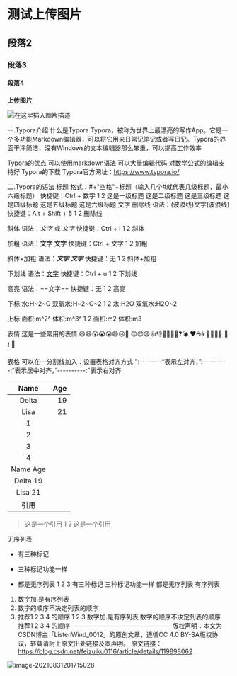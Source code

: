 # 测试上传图片



## 段落2



### 段落3



#### 段落4



[**上传图片**](http://www.baidu.com)





![在这里插入图片描述](https://raw.githubusercontent.com/images/202109241204008.png)





一.Typora介绍
什么是Typora
Typora，被称为世界上最漂亮的写作App。它是一个多功能Markdown编辑器，可以将它用来日常记笔记或者写日记。Typora的界面干净简洁，没有Windows的文本编辑器那么笨重，可以提高工作效率

Typora的优点
可以使用markdown语法
可以大量编辑代码
对数学公式的编辑支持好
Typora的下载
Typora官方网址：https://www.typora.io/



二.Typora的语法
标题
格式：#+"空格"+标题（输入几个#就代表几级标题，最小六级标题）
快捷键：Ctrl + 数字
1
2
这是一级标题
这是二级标题
这是三级标题
这是四级标题
这是五级标题
这是六级标题
文字
删除线
语法：~~(波浪线)文字~~(波浪线)
快捷键：Alt + Shift + 5
1
2
删除线

斜体
语法：*文字* 或 _文字_
快捷键：Ctrl + i
1
2
斜体

加粗
语法：**文字** __文字__
快捷键：Ctrl + 文字
1
2
加粗

斜体+加粗
语法：***文字*** ___文字___
快捷键：无
1
2
斜体+加粗

下划线
语法：<u>文字</u>
快捷键：Ctrl + u
1
2
下划线

高亮
语法：==文字==
快捷键：无
1
2
高亮

下标
水:H~2~O
双氧水:H~2~O~2
1
2
水:H2O
双氧水:H2O~2

上标
面积:m^2^
体积:m^3^
1
2
面积:m2
体积:m3

表情
这是一些常用的表情
😄😆😵😭😰😅😢😤 😍😎😩👍👎💯👏🔔🎁❓💣 ❤️☕️🌀 🙇💋🙏💦 💩 ❗️ 💢

表格
可以在—分割线加入：设置表格对齐方式
":--------“表示左对齐，”:---------:“表示居中对齐，”----------:"表示右对齐

|    Name     |  Age |
| :---------: | ---: |
|    Delta    |   19 |
|    Lisa     |   21 |
|      1      |      |
|      2      |      |
|      3      |      |
|      4      |      |
| Name	Age |      |
| Delta	19 |      |
| Lisa	21  |      |
|    引用     |      |

>这是一个引用
>1
>2
>这是一个引用

无序列表
* 有三种标记
- 三种标记功能一样
+ 都是无序列表
1
2
3
有三种标记
三种标记功能一样
都是无序列表
有序列表
1. 数字加.是有序列表
2. 数字的顺序不决定列表的顺序
3. 推荐1 2 3 4 的顺序
1
2
3
数字加.是有序列表
数字的顺序不决定列表的顺序\
推荐1 2 3 4 的顺序
————————————————
版权声明：本文为CSDN博主「ListenWind_0012」的原创文章，遵循CC 4.0 BY-SA版权协议，转载请附上原文出处链接及本声明。
原文链接：https://blog.csdn.net/feizuiku0116/article/details/119898062

![image-20210831201715028](https://raw.githubusercontent.com/images/202109241206763.png)
